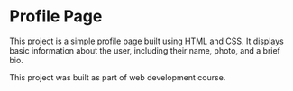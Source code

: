 # Profile Page

This project is a simple profile page built using HTML and CSS. It displays basic information about the user, including their name, photo, and a brief bio.

This project was built as part of web development course.

